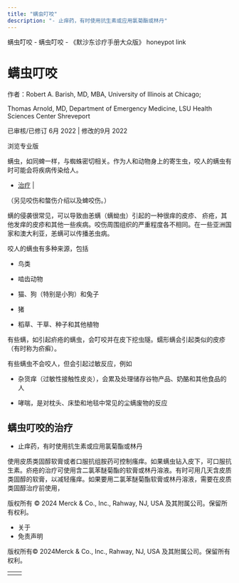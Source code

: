 ```yaml
---
title: "螨虫叮咬"
description: "- 止痒药，有时使用抗生素或应用氯菊酯或林丹"
---
```


﻿螨虫叮咬 \- 螨虫叮咬 \- 《默沙东诊疗手册大众版》 honeypot link

# 螨虫叮咬

作者：Robert A. Barish, MD, MBA, University of Illinois at Chicago;

Thomas Arnold, MD, Department of Emergency Medicine, LSU Health Sciences
Center Shreveport

已审核/已修订 6月 2022 \| 修改的9月 2022

浏览专业版

螨虫，如同蜱一样，与蜘蛛密切相关。作为人和动物身上的寄生虫，咬人的螨虫有时可能会将疾病传染给人。

- [治疗](#治疗_v28335432_zh) \|

（另见咬伤和螫伤介绍以及蜱咬伤。）

螨的侵袭很常见，可以导致由恙螨（螨蚴虫）引起的一种很痒的皮疹、 疥疮，其他发痒的皮疹和其他一些疾病。咬伤周围组织的严重程度各不相同。在一些亚洲国家和澳大利亚，恙螨可以传播恙虫病。

咬人的螨虫有多种来源，包括

- 鸟类

- 啮齿动物

- 猫、狗（特别是小狗）和兔子

- 猪

- 稻草、干草、种子和其他植物


有些螨，如引起疥疮的螨虫，会叮咬并在皮下挖虫隧。蠕形螨会引起类似的皮疹（有时称为疥癣）。

有些螨虫不会咬人，但会引起过敏反应，例如

- 杂货痒（过敏性接触性皮炎），会累及处理储存谷物产品、奶酪和其他食品的人

- 哮喘，是对枕头、床垫和地毯中常见的尘螨废物的反应


## 螨虫叮咬的治疗

- 止痒药，有时使用抗生素或应用氯菊酯或林丹


使用皮质类固醇软膏或者口服抗组胺药可控制瘙痒。如果螨虫钻入皮下，可口服抗生素。疥疮的治疗可使用含二氯苯醚菊酯的软膏或林丹溶液。有时可用几天含皮质类固醇的软膏，以减轻瘙痒。如果要用二氯苯醚菊酯软膏或林丹溶液，需要在皮质类固醇治疗前使用，



版权所有 © 2024
Merck & Co., Inc., Rahway, NJ, USA 及其附属公司。保留所有权利。

- 关于
- 免责声明

版权所有© 2024Merck & Co., Inc., Rahway, NJ, USA 及其附属公司。保留所有权利。

|     |     |
| --- | --- |
|  |  |